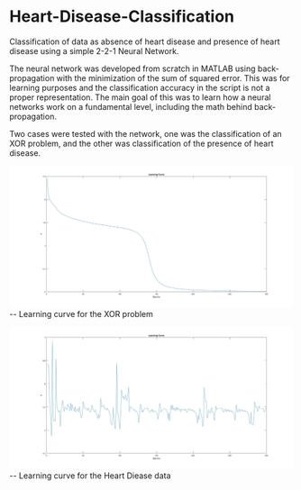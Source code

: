 # Heart-Disease-Classification
Classification of data as absence of heart disease and presence of heart disease using a simple 2-2-1 Neural Network. 

The neural network was developed from scratch in MATLAB using back-propagation with the minimization of the sum of squared error. This was for learning purposes and the classification accuracy in the script is not a proper representation. The main goal of this was to learn how a neural networks work on a fundamental level, including the math behind back-propagation. 

Two cases were tested with the network, one was the classification of an XOR problem, and the other was classification of the presence of heart disease. 

![](Graphs/LearningCurveXOR.jpg)
-- Learning curve for the XOR problem 

![](Graphs/learningcurve2.jpg)
-- Learning curve for the Heart Diease data 
